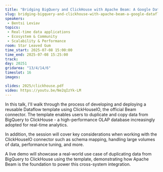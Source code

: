 ```yaml
---
title: "Bridging BigQuery and ClickHouse with Apache Beam: A Google Dataflow Template for Batch Ingestion"
slug: bridging-bigquery-and-clickhouse-with-apache-beam-a-google-dataflow-template-for-batch-ingestion
speakers:
 - Bentsi Leviav
topics:
 - Real-time data applications
 - Ecosystem & Community
 - Scalability & Performance
room: Star Leaved Gum
time_start: 2025-07-08 15:00:00
time_end: 2025-07-08 15:25:00
track: 
day: 20251
gridarea: "13/4/14/6"
timeslot: 16 
images: 

slides: 2025/clickhouse.pdf
video: https://youtu.be/Ne2qIzYk-LM
---
```


In this talk, I'll walk through the process of developing and deploying a reusable Dataflow template using ClickHouseIO, the official Beam connector. The template enables users to duplicate and copy data from BigQuery to ClickHouse - a high-performance OLAP database increasingly adopted for real-time analytics.

In addition, the session will cover key considerations when working with the ClickHouseIO connector such as schema mapping, handling large volumes of data, performance tuning, and more.

A live demo will showcase a real-world use case of duplicating data from BigQuery to ClickHouse using the template, demonstrating how Apache Beam is the foundation to power this cross-system integration.
